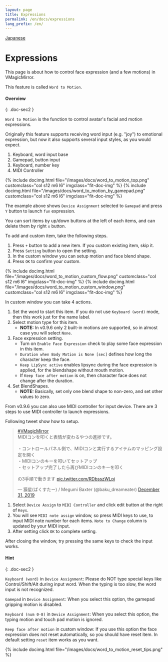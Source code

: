 ```yaml
---
layout: page
title: Expressions
permalink: /en/docs/expressions
lang_prefix: /en/
---
```


[Japanese](../../docs/expressions)

# Expressions

This page is about how to control face expression (and a few motions) in VMagicMirror.

This feature is called `Word to Motion`.

#### Overview
{: .doc-sec2 }

`Word to Motion` is the function to control avatar's facial and motion expressions.

Originally this feature supports receiving word input (e.g. "joy") to emotional expression, but now it also supports several input styles, as you would expect.

1. Keyboard, word input base
2. Gamepad, button input
3. Keyboard, number key
4. MIDI Controller

<div class="row">
{% include docimg.html file="/images/docs/word_to_motion_top.png" customclass="col s12 m6 l6" imgclass="fit-doc-img" %}
{% include docimg.html file="/images/docs/word_to_motion_by_gamepad.png" customclass="col s12 m6 l6" imgclass="fit-doc-img" %}
</div>

The example above shows `Device Assignment` selected to `Gamepad` and press `Y` button to launch `fun` expression.

You can sort items by up/down buttons at the left of each items, and can delete them by right `x` button.

To add and custom item, take the following steps.

1. Press `+` button to add a new item. If you custom existing item, skip it.
2. Press `Setting` button to open the setting.
3. In the custom window you can setup motion and face blend shape.
4. Press `OK` to confirm your custom.

<div class="row">
{% include docimg.html file="/images/docs/word_to_motion_custom_flow.png" customclass="col s12 m6 l6" imgclass="fit-doc-img" %}
{% include docimg.html file="/images/docs/word_to_motion_custom_window.png" customclass="col s12 m6 l6" imgclass="fit-doc-img" %}
</div>

In custom window you can take 4 actions.

1. Set the word to start this item. If you do not use `Keyboard (word)` mode, then this work just for the name label.
2. Select motion type for this item. 
    * **NOTE:** In v0.9.6 only 2 built-in motions are supported, so in almost case you will select `None`.
3. Face expression setting.
    * Turn on `Enable Face Expression` check to play some face expression in this item.
    * `Duration when Body Motion is None [sec]` defines how long the character keep the face.
    * `Keep LipSync active` enables lipsync during the face expression is applied, for the blendshape without mouth motion.
    * If `Keep face after motion` is on, then character face does not change after the duration.
4. Set BlendShapes. 
    * **NOTE:** Basically, set only one blend shape to non-zero, and set other values to zero.

From v0.9.6 you can also use MIDI controller for input device. There are 3 steps to use MIDI controller to launch expressions.

Following tweet show how to setup.

<blockquote class="twitter-tweet"><p lang="ja" dir="ltr"><a href="https://twitter.com/hashtag/VMagicMirror?src=hash&amp;ref_src=twsrc%5Etfw">#VMagicMirror</a><br>MIDIコンを叩くと表情が変わるやつの進捗です。<br><br>・コントロールパネル側で、MIDIコンと実行するアイテムのマッピング設定を開く<br>・MIDIコンのキーを叩いてセットアップ<br>・セットアップ完了したら再びMIDIコンのキーを叩く<br><br>の3手順で動きます <a href="https://t.co/RDbsszWLpi">pic.twitter.com/RDbsszWLpi</a></p>&mdash; 獏星(ばくすたー) / Megumi Baxter (@baku_dreameater) <a href="https://twitter.com/baku_dreameater/status/1211990346525077504?ref_src=twsrc%5Etfw">December 31, 2019</a></blockquote> <script async src="https://platform.twitter.com/widgets.js" charset="utf-8"></script>

1. Select `Device Assign` to `MIDI Controller` and click edit button at the right of `Keys`.
2. You will see `MIDI note assign` window, so press MIDI keys to use, to input MIDI note number for each items. `Note to Change` column is updated by your MIDI input.
3. After setting click `OK` to complete setting.

After closing the window, try pressing the same keys to check the input works.

#### Hint
{: .doc-sec2 }

`Keyboard (word)` in `Device Assignment`: Please do NOT type special keys like Control/Shift/Alt during input word. When the typing is too slow, the word input is not recognized.

`Gamepad` in `Device Assignment`: When you select this option, the gamepad gripping motion is disabled.

`Keyboard (num 0-8)` in `Device Assignment`: When you select this option, the typing motion and touch pad motion is ignored.

`Keep face after motion` in custom window: If you use this option the face expression does not reset automatically, so you should have reset item. In default setting `reset` item works as you want.

{% include docimg.html file="/images/docs/word_to_motion_reset_tips.png" %}
